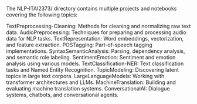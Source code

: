 The NLP-ITAI2373/ directory contains multiple projects and notebooks covering the following topics:

TextPreprocessing-Cleaning: Methods for cleaning and normalizing raw text data.
AudioPreprocessing: Techniques for preparing and processing audio data for NLP tasks.
TextRepresentation: Word embeddings, vectorization, and feature extraction.
POSTagging: Part-of-speech tagging implementations.
SyntaxSemanticAnalysis: Parsing, dependency analysis, and semantic role labeling.
SentimentEmotion: Sentiment and emotion analysis using various models.
TextClassification-NER: Text classification tasks and Named Entity Recognition.
TopicModeling: Discovering latent topics in large text corpora.
LargeLanguageModels: Working with transformer architectures and LLMs.
MachineTranslation: Building and evaluating machine translation systems.
ConversationalAI: Dialogue systems, chatbots, and conversational agents.
